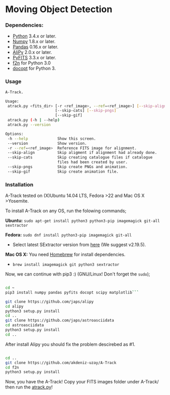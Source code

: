 # Moving Object Detection

### Dependencies:

* [Python](https://www.python.org/) 3.4.x or later.
* [Numpy](http://www.numpy.org/) 1.8.x or later.
* [Pandas](http://pandas.pydata.org/) 0.16.x or later.
* [AliPy](http://obswww.unige.ch/~tewes/alipy/) 2.0.x or later.
* [PyFITS](http://www.stsci.edu/institute/software_hardware/pyfits) 3.3.x or later.
* [f2n](https://github.com/akdeniz-uzay/mod/tree/master/f2n) for Python 3.0
* [docopt](https://github.com/docopt/docopt) for Python 3.

### <a name="usage"></a> Usage

 ```bash
A-Track.

Usage:
  atrack.py <fits_dir> [-r <ref_image>, --ref=<ref_image>] [--skip-align]
                       [--skip-cats] [--skip-pngs]
                       [--skip-gif]
  atrack.py (-h | --help)
  atrack.py --version

Options:
  -h --help             Show this screen.
  --version             Show version.
  -r --ref=<ref_image>  Reference FITS image for alignment.
  --skip-align          Skip aligment if alignment had already done.
  --skip-cats           Skip creating catalogue files if catalogue
                        files had been created by user.
  --skip-pngs           Skip create PNGs and animation.
  --skip-gif            Skip create animation file.
 ```

### Installation

A-Track tested on (X)Ubuntu 14.04 LTS, Fedora >22 and Mac OS X >Yosemite.

To install A-Track on any OS, run the folowing commands;


**Ubuntu:** ```sudo apt-get install python3 python3-pip imagemagick git-all sextractor```

**Fedora:** ```sudo dnf install python3-pip imagemagick git-all```

* Select latest SExtractor version from [here](http://www.astromatic.net/download/sextractor/) (We suggest v2.19.5).

**Mac OS X:** You need [Homebrew](http://brew.sh) for install dependencies.

* ```brew install imagemagick git python3 sextractor```

Now, we can continue with pip3 :) (GNU/Linux! Don't forget the ```sudo```);

```bash

cd ~
pip3 install numpy pandas pyfits docopt scipy matplotlib```

git clone https://github.com/japs/alipy
cd alipy
python3 setup.py install
cd ..
git clone https://github.com/japs/astroasciidata
cd astroasciidata
python3 setup.py install
cd ..
```

After install Alipy you should fix the problem descirebed as #1.

```bash

cd ..
git clone https://github.com/akdeniz-uzay/A-Track
cd f2n
python3 setup.py install
```

Now, you have the A-Track! Copy your FITS images folder under A-Track/ then run the [atrack.py](#usage)!









